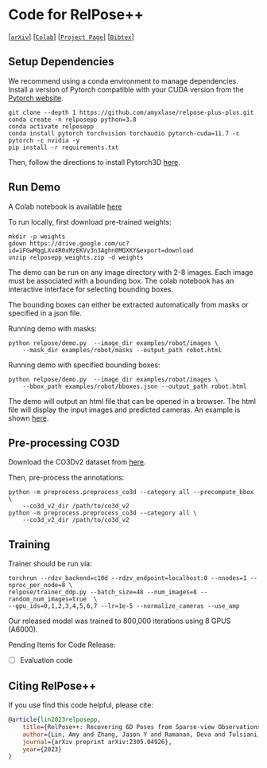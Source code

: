 # Code for RelPose++



[[`arXiv`](https://arxiv.org/abs/2305.04926)]
[[`Colab`](https://colab.research.google.com/drive/1rbaauApqEdgNAzYX5yMn2WnC4yYjspPz?usp=sharing)]
[[`Project Page`](https://amyxlase.github.io/relpose-plus-plus/)]
[[`Bibtex`](#citing-relpose)]


## Setup Dependencies

We recommend using a conda environment to manage dependencies. Install a version of
Pytorch compatible with your CUDA version from the [Pytorch website](https://pytorch.org/get-started/locally/).

```
git clone --depth 1 https://github.com/amyxlase/relpose-plus-plus.git
conda create -n relposepp python=3.8
conda activate relposepp
conda install pytorch torchvision torchaudio pytorch-cuda=11.7 -c pytorch -c nvidia -y
pip install -r requirements.txt
```

Then, follow the directions to install Pytorch3D [here](https://github.com/facebookresearch/pytorch3d/blob/main/INSTALL.md).


## Run Demo

A Colab notebook is available [here](https://colab.research.google.com/drive/1rbaauApqEdgNAzYX5yMn2WnC4yYjspPz?usp=sharing)

To run locally, first download pre-trained weights:
```
mkdir -p weights
gdown https://drive.google.com/uc?id=1FGwMqgLXv4R0xMzEKVv3n3Aghn0MQXKY&export=download
unzip relposepp_weights.zip -d weights
```

The demo can be run on any image directory with 2-8 images. Each image must be
associated with a bounding box. The colab notebook has an interactive interface for
selecting bounding boxes.

The bounding boxes can either be extracted automatically from masks or specified in a
json file.

Running demo with masks:
```
python relpose/demo.py  --image_dir examples/robot/images \
    --mask_dir examples/robot/masks --output_path robot.html
```

Running demo with specified bounding boxes:
```
python relpose/demo.py  --image_dir examples/robot/images \
    --bbox_path examples/robot/bboxes.json --output_path robot.html
```

The demo will output an html file that can be opened in a browser. The html file will
display the input images and predicted cameras. An example is shown [here](https://amyxlase.github.io/relpose-plus-plus/robot.html).

## Pre-processing CO3D

Download the CO3Dv2 dataset from [here](https://github.com/facebookresearch/co3d/tree/main).

Then, pre-process the annotations:
```
python -m preprocess.preprocess_co3d --category all --precompute_bbox \
    --co3d_v2_dir /path/to/co3d_v2
python -m preprocess.preprocess_co3d --category all \
    --co3d_v2_dir /path/to/co3d_v2
```


## Training

Trainer should be run via:
```
torchrun --rdzv_backend=c10d --rdzv_endpoint=localhost:0 --nnodes=1 --nproc_per_node=8 \
relpose/trainer_ddp.py --batch_size=48 --num_images=8 --random_num_images=true  \
--gpu_ids=0,1,2,3,4,5,6,7 --lr=1e-5 --normalize_cameras --use_amp 
```
Our released model was trained to 800,000 iterations using 8 GPUS (A6000).


Pending Items for Code Release: 
- [ ] Evaluation code



## Citing RelPose++

If you use find this code helpful, please cite:

```BibTeX
@article{lin2023relposepp,
    title={RelPose++: Recovering 6D Poses from Sparse-view Observations},
    author={Lin, Amy and Zhang, Jason Y and Ramanan, Deva and Tulsiani, Shubham},
    journal={arXiv preprint arXiv:2305.04926},
    year={2023}
}
```
